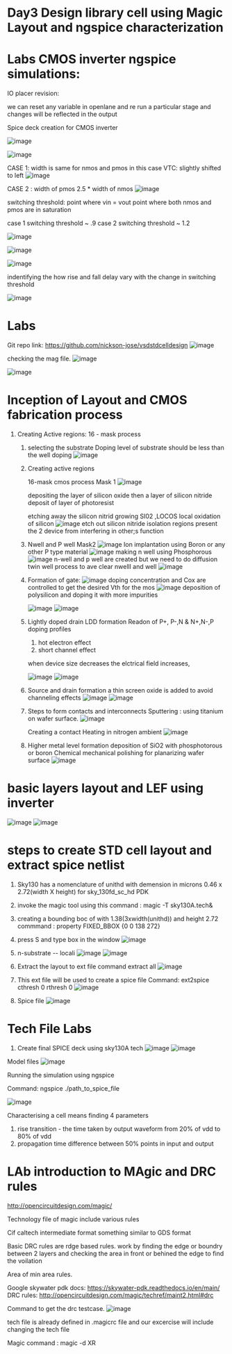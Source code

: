 
# Day3 Design library cell using Magic Layout and ngspice characterization


# Labs CMOS inverter ngspice simulations:


IO placer revision: 

we can reset any variable in openlane and re run a particular stage and changes will be reflected in the output


Spice deck creation for CMOS inverter

![image](https://github.com/user-attachments/assets/0be47d02-4fbf-4b74-94fc-a4cb6522adcc)

![image](https://github.com/user-attachments/assets/16d36ea9-43af-4592-a966-425a8e592e1c)

CASE 1:
width is same for nmos and pmos in this case 
VTC:  slightly shifted to left 
![image](https://github.com/user-attachments/assets/c15d5062-34cf-4180-bafc-c875e6768030)

CASE 2 :
width of pmos 2.5 * width of nmos
![image](https://github.com/user-attachments/assets/5a774491-4342-4073-8e8f-0deea4268e78)


switching threshold: point where vin = vout
point where both nmos and pmos are in saturation

case 1 switching threshold ~ .9 
case 2 switching threshold ~ 1.2 

![image](https://github.com/user-attachments/assets/ac21ddd7-a100-4203-aa37-c6ce6f1ba5d9)

![image](https://github.com/user-attachments/assets/302fb546-321e-4ece-b949-0176ff52243b)

![image](https://github.com/user-attachments/assets/c40cc96d-b6d0-4039-863a-f74bbe7dd410)
 
indentifying the how rise and fall delay vary with the change in switching threshold

 
![image](https://github.com/user-attachments/assets/d4f1ff2c-f5cb-4568-bc67-501f1610d791)


# Labs 

Git repo link: https://github.com/nickson-jose/vsdstdcelldesign
![image](https://github.com/user-attachments/assets/cc46a6a5-bf9f-4773-8dd7-2c725f9ee40f)

checking the mag file. 
![image](https://github.com/user-attachments/assets/a2e9ee09-9a4e-4b44-80e9-4459305323db)

![image](https://github.com/user-attachments/assets/7e4541ff-b5d3-4cca-8560-0db3732f953d)


# Inception of Layout and CMOS fabrication process

1. Creating Active regions:
   16 - mask process

   1. selecting the substrate
      Doping level of substrate should be less than the well doping
      ![image](https://github.com/user-attachments/assets/8ca88c14-da77-48f7-8e70-ac66723db926)

   2. Creating active regions
  
      16-mask cmos process
      Mask 1
      ![image](https://github.com/user-attachments/assets/0b2273cf-981a-4c0d-9b13-47e5f3cc6da6)

      depositing the layer of silicon oxide then a layer of silicon nitride
      deposit of layer of photoresist
      
      
      etching away the silicon nitrid
      growing SI02 ,LOCOS local oxidation of silicon
      ![image](https://github.com/user-attachments/assets/a0feb7f4-c322-424e-ab39-c4439b6def2a)
      etch out silicon nitride
      isolation regions present the 2 device from interfering in other;s function
      
   4. Nwell and P well
      Mask2
      ![image](https://github.com/user-attachments/assets/90e954de-325f-4b76-9e75-cca91696ec3e)
      Ion implantation using Boron or any other P type material
      ![image](https://github.com/user-attachments/assets/a521a19d-2bd0-478f-b8be-3508ddde9794)
      making n well using Phosphorous
      ![image](https://github.com/user-attachments/assets/57f006bf-a367-42b4-a836-d74a63bd6c5f)
      n-well and p well are created but we need to do diffusion twin well process to ave clear nwelll and well
      ![image](https://github.com/user-attachments/assets/86ffa298-9348-4cca-a438-7a7e1b2270c1)


   4. Formation of gate:
       ![image](https://github.com/user-attachments/assets/30d093d5-f3e1-46c9-a0ef-75f9fb0a689b)
      doping concentration and Cox are controlled to get the desired Vth for the mos
      ![image](https://github.com/user-attachments/assets/40dce2d9-f19d-4160-80f9-f326707c3e8d)
      deposition of polysilicon and doping it with more impurities
   
      ![image](https://github.com/user-attachments/assets/8bc42c90-053a-4c02-9f5f-47a71b62bbf1)
      ![image](https://github.com/user-attachments/assets/65943023-fdf3-4b9f-9fe9-bbbfac6ee326)
  
   5. Lightly doped drain LDD formation
      Readon of  P+, P-,N  & N+,N-,P doping profiles
      1. hot electron effect
      2. short channel effect

      when device size decreases the elctrical field increases,

      ![image](https://github.com/user-attachments/assets/abeb891b-b437-4fdd-9f82-f3eb55849d02)
      ![image](https://github.com/user-attachments/assets/4b7181f1-6d79-4c5f-b01e-8169a6ee472a)
      
   6. Source and drain formation
      a thin screen oxide is added to avoid channeling effects
      ![image](https://github.com/user-attachments/assets/e35766cd-101f-48b4-9a2f-91c844e0ae32)
      ![image](https://github.com/user-attachments/assets/40e986aa-6ec7-4050-88f7-0990bd332487)

   7. Steps to form contacts and interconnects
      Sputtering : using titanium on wafer surface.
      ![image](https://github.com/user-attachments/assets/0f3a395b-8792-4027-97b5-b5bd68830a97)

      Creating a contact
      Heating in nitrogen ambient
      ![image](https://github.com/user-attachments/assets/d8494b6a-62a7-478b-9b70-4e3d2bfdadd3)

   8. Higher metal level formation
      deposition of SiO2 with phosphotorous or boron
      Chemical mechanical polishing for planarizing wafer surface
      ![image](https://github.com/user-attachments/assets/164207f5-4927-4685-9094-3c83dad98012)



  # basic layers layout and LEF using inverter
  ![image](https://github.com/user-attachments/assets/bcdea3ea-d5c2-422a-9dc5-9ea72c17ee85)
   ![image](https://github.com/user-attachments/assets/994ecee1-7d59-484f-962d-b50b2eca2742)

# steps to create STD cell layout and extract spice netlist

1. Sky130 has a nomenclature of unithd with demension in microns  0.46 x 2.72(width X height) for sky_130fd_sc_hd PDK
2. invoke the magic tool using this command : magic -T sky130A.tech&
3. creating a bounding boc of with 1.38(3xwidth(unithd)) and height 2.72  commmand : property FIXED_BBOX {0 0 138 272}
4. press S and type box in the window
   ![image](https://github.com/user-attachments/assets/41433f48-ad1e-4f02-90d5-b61cf11aa841)
5.  n-substrate -<n substrate contact>- locali
    ![image](https://github.com/user-attachments/assets/4e160a1e-3c9f-41ee-859b-327ad8f14c71)
    ![image](https://github.com/user-attachments/assets/9107808a-8080-4f30-a3be-712eaa47ace5)

6. Extract the layout to ext file command extract all
   ![image](https://github.com/user-attachments/assets/6031181c-88eb-40d2-a1bd-3373c88195b7)

7. This ext file will be used to create a spice file  Command: ext2spice cthresh 0 rthresh 0
   ![image](https://github.com/user-attachments/assets/3df27c2c-418a-473e-b262-4cc8010a925d)

8.  Spice file
   ![image](https://github.com/user-attachments/assets/9caf1824-6600-423e-a770-e84973d6c456)




# Tech File Labs


1. Create final SPICE deck using sky130A tech
   ![image](https://github.com/user-attachments/assets/561ea95d-d040-4d59-b5fc-fec45760ac64)
![image](https://github.com/user-attachments/assets/a3ea89ab-ed1b-4ea2-84eb-03b811574b93)

Model files
![image](https://github.com/user-attachments/assets/30995339-677b-4735-a3aa-aacc98270e10)


Running the simulation using ngspice

Command: ngspice ./path_to_spice_file

![image](https://github.com/user-attachments/assets/b1089330-182c-41af-a3fb-1b1c7432ade4)

Characterising a cell means finding 4 parameters
1. rise transition - the time taken by output waveform from 20% of vdd to 80% of vdd
2. propagation  time difference between 50% points in input and output





 # LAb introduction to MAgic and DRC rules

http://opencircuitdesign.com/magic/


Technology file of magic include various rules


Cif caltech intermediate format something similar to GDS format

Basic DRC rules are rdge based rules. work by finding the edge or boundry between 2 layers and checking the area in front or behined the edge to find the voilation

Area of min area rules. 

Google skywater pdk docs: https://skywater-pdk.readthedocs.io/en/main/
DRC rules: http://opencircuitdesign.com/magic/techref/maint2.html#drc

Command to get the drc testcase. 
![image](https://github.com/user-attachments/assets/488c4358-889c-4583-828d-b25d05d3da4f)

tech file is already defined in .magicrc file and our excercise will include changing the tech file

Magic command :
magic -d XR





